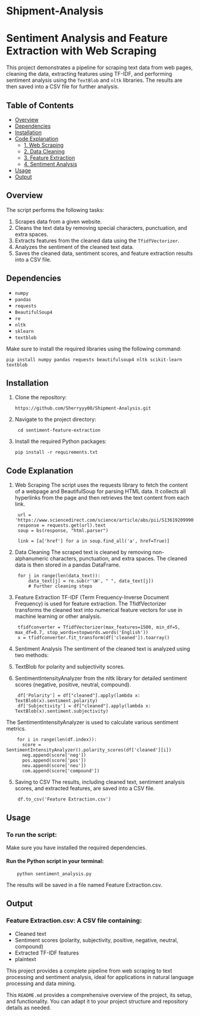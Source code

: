 # Shipment-Analysis
# Sentiment Analysis and Feature Extraction with Web Scraping

This project demonstrates a pipeline for scraping text data from web pages, cleaning the data, extracting features using TF-IDF, and performing sentiment analysis using the `TextBlob` and `nltk` libraries. The results are then saved into a CSV file for further analysis.

## Table of Contents

- [Overview](#overview)
- [Dependencies](#dependencies)
- [Installation](#installation)
- [Code Explanation](#code-explanation)
  - [1. Web Scraping](#1-web-scraping)
  - [2. Data Cleaning](#2-data-cleaning)
  - [3. Feature Extraction](#3-feature-extraction)
  - [4. Sentiment Analysis](#4-sentiment-analysis)
- [Usage](#usage)
- [Output](#output)

## Overview

The script performs the following tasks:

1. Scrapes data from a given website.
2. Cleans the text data by removing special characters, punctuation, and extra spaces.
3. Extracts features from the cleaned data using the `TfidfVectorizer`.
4. Analyzes the sentiment of the cleaned text data.
5. Saves the cleaned data, sentiment scores, and feature extraction results into a CSV file.

## Dependencies

- `numpy`
- `pandas`
- `requests`
- `BeautifulSoup4`
- `re`
- `nltk`
- `sklearn`
- `textblob`

Make sure to install the required libraries using the following command:

    pip install numpy pandas requests beautifulsoup4 nltk scikit-learn textblob

## Installation
1. Clone the repository:

       https://github.com/Sherryyy00/Shipment-Analysis.git

2. Navigate to the project directory:

        cd sentiment-feature-extraction

3. Install the required Python packages:

       pip install -r requirements.txt

## Code Explanation
1. Web Scraping
The script uses the requests library to fetch the content of a webpage and BeautifulSoup for parsing HTML data. It collects all hyperlinks from the page and then retrieves the text content from each link.

        url = 'https://www.sciencedirect.com/science/article/abs/pii/S1361920999000309'
        response = requests.get(url).text
        soup = bs(response, "html.parser")
        
        link = [a['href'] for a in soup.find_all('a', href=True)]
   
3. Data Cleaning
The scraped text is cleaned by removing non-alphanumeric characters, punctuation, and extra spaces. The cleaned data is then stored in a pandas DataFrame.


        for j in range(len(data_text)):
            data_text[j] = re.sub(r'\W', " ", data_text[j])
            # Further cleaning steps
   
3. Feature Extraction
TF-IDF (Term Frequency-Inverse Document Frequency) is used for feature extraction. The TfidfVectorizer transforms the cleaned text into numerical feature vectors for use in machine learning or other analysis.

        tfidfconverter = TfidfVectorizer(max_features=1500, min_df=5, max_df=0.7, stop_words=stopwords.words('English'))
        x = tfidfconverter.fit_transform(df['cleaned']).toarray()
   
5. Sentiment Analysis
The sentiment of the cleaned text is analyzed using two methods:

1. TextBlob for polarity and subjectivity scores.
2. SentimentIntensityAnalyzer from the nltk library for detailed sentiment scores (negative, positive, neutral, compound).

        df['Polarity'] = df["cleaned"].apply(lambda x: TextBlob(x).sentiment.polarity)
        df['Subjectivity'] = df["cleaned"].apply(lambda x: TextBlob(x).sentiment.subjectivity)

The SentimentIntensityAnalyzer is used to calculate various sentiment metrics.


        for i in range(len(df.index)):
          score = SentimentIntensityAnalyzer().polarity_scores(df['cleaned'][i])
          neg.append(score['neg'])
          pos.append(score['pos'])
          neu.append(score['neu'])
          com.append(score['compound'])
          
5. Saving to CSV
The results, including cleaned text, sentiment analysis scores, and extracted features, are saved into a CSV file.

        df.to_csv('Feature Extraction.csv')
   
## Usage
### To run the script:

Make sure you have installed the required dependencies.
#### Run the Python script in your terminal:

        python sentiment_analysis.py
The results will be saved in a file named Feature Extraction.csv.

## Output
### Feature Extraction.csv: A CSV file containing:
* Cleaned text
* Sentiment scores (polarity, subjectivity, positive, negative, neutral, compound)
* Extracted TF-IDF features
* plaintext

This project provides a complete pipeline from web scraping to text processing and sentiment analysis, ideal for applications in natural language processing and data mining.


This `README.md` provides a comprehensive overview of the project, its setup, and functionality. You can adapt it to your project structure and repository details as needed.











